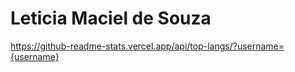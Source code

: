 # Leticia Maciel de Souza

https://github-readme-stats.vercel.app/api/top-langs/?username={username}
